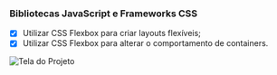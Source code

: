 ### Bibliotecas JavaScript e Frameworks CSS

- [x] Utilizar CSS Flexbox para criar layouts flexíveis;
- [x] Utilizar CSS Flexbox para alterar o comportamento de containers.

![Tela do Projeto](/tela-6.3.jpeg)



